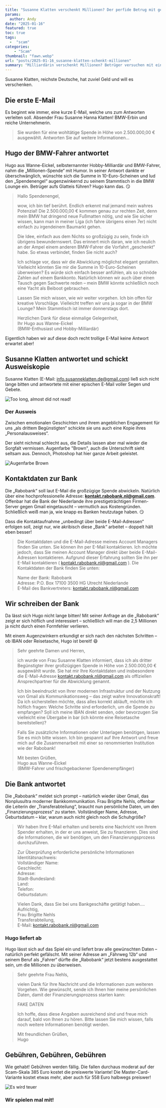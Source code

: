 ```yaml
---
title: "Susanne Klatten verschenkt Millionen? Der perfide Betrug mit gefälschtem Ausweis"
params:
  author: Andy
date: "2025-01-16"
featured: true
toc: true
tags: 
  -  "scam"
categories:
    - "Scam"
thumbnail: "fawn.webp"
url: "posts/2025-01-16_susanne-klatten-schenkt-millionen"
summary: "Milliardärin verschenkt Millionen? Betrüger versuchen mit einem gefälschten Ausweis von Susanne Klatten an Geld und Daten zu kommen."
---
```


Susanne Klatten, reichste Deutsche, hat zuviel Geld und will es verschenken.

## Die erste E-Mail

Es beginnt wie immer, eine kurze E-Mail, welche uns zum Antworten verleiten soll. Absender Frau Susanne Hanna Klatten! BMW-Erbin und reiche Unternehmerin.

> Sie wurden für eine wohltätige Spende in Höhe von 2.500.000,00 € ausgewählt. Antworten Sie auf weitere Informationen...


## Hugo der BMW-Fahrer antwortet

Hugo aus Wanne-Eickel, selbsternannter Hobby-Milliardär und BMW-Fahrer, nahm die „Millionen-Spende“ mit Humor. In seiner Antwort dankte er überschwänglich, wünschte sich die Summe in 10-Euro-Scheinen und lud den „Spendenengel“ augenzwinkernd zu seinem Stammtisch in die BMW Lounge ein. Betrüger aufs Glatteis führen? Hugo kann das. 😏

> Hallo Spendenengel,  
>   
> wow, ich bin tief berührt. Endlich erkennt mal jemand mein wahres Potenzial! Die 2.500.000,00 € kommen genau zur rechten Zeit, denn mein BMW hat dringend neue Fußmatten nötig, und wie Sie sicher wissen, kann man in meiner Liga (ich fahre übrigens einen 7er) nicht einfach zu irgendeinem Baumarkt gehen.  
>   
> Die Idee, einfach aus dem Nichts so großzügig zu sein, finde ich übrigens bewundernswert. Das erinnert mich daran, wie ich neulich an der Ampel einem anderen BMW-Fahrer die Vorfahrt „geschenkt“ habe. So etwas verbindet, finden Sie nicht auch?  
>   
> Ich schlage vor, dass wir die Abwicklung möglichst elegant gestalten. Vielleicht könnten Sie mir die Summe in 10-Euro-Scheinen überweisen? Es würde sich einfach besser anfühlen, als so schnöde Zahlen auf einem Bankkonto. Natürlich können wir auch über einen Tausch gegen Sachwerte reden – mein BMW könnte schließlich noch eine Yacht als Beiboot gebrauchen.  
>   
> Lassen Sie mich wissen, wie wir weiter vorgehen. Ich bin offen für kreative Vorschläge. Vielleicht treffen wir uns ja sogar in der BMW Lounge? Mein Stammtisch ist immer donnerstags dort.  
>   
> Herzlichen Dank für diese einmalige Gelegenheit,  
> Ihr Hugo aus Wanne-Eickel  
> (BMW-Enthusiast und Hobby-Milliardär)  


Eigentlich haben wir auf diese doch recht trollige E-Mail keine Antwort erwartet aber!

## Susanne Klatten antwortet und schickt Ausweiskopie  

Susanne Klatten (E-Mail: info.susanneklatten.de@gmail.com) ließ sich nicht lange bitten und antwortete mit einer epischen E-Mail voller Segen und Gebete. 

![Too long, almost did not read!](/posts/2025-01-16_susanne-klatten-schenkt-millionen/email_1.png)

### Der Ausweis

Zwischen emotionalen Geschichten und ihrem angeblichen Engagement für uns „als drittem Begünstigten“ schickte sie uns auch eine Kopie ihres „Personalausweises“. 

Der sieht nichmal schlecht aus, die Details lassen aber mal wieder die Sorgfalt vermissen. Augenfarbe "Brown", auch die Unterschrift sieht seltsam aus. Dennoch, Photoshop hat hier ganze Arbeit geleistet.

![Augenfarbe Brown](/posts/2025-01-16_susanne-klatten-schenkt-millionen/ausweis.webp)

## Kontaktdaten zur Bank  

Die „Rabobank“ soll laut E-Mail die großzügige Spende abwickeln. Natürlich über eine hochprofessionelle Adresse: **kontakt.rabobank.nl@gmail.com**. Offenbar hat die Bank der Niederlande ihre prestigeträchtigen Firmen-Server gegen Gmail eingetauscht – vermutlich aus Kostengründen. Schließlich weiß man ja, wie knapp es Banken heutzutage haben. 😏 

Dass die Kontaktaufnahme „unbedingt über beide E-Mail-Adressen“ erfolgen soll, zeigt nur, wie akribisch diese „Bank“ arbeitet – doppelt hält eben besser!

> Die Kontaktdaten und die E-Mail-Adresse meines Account Managers finden Sie unten. Sie können ihn per E-Mail kontaktieren. Ich möchte jedoch, dass Sie meinen Account Manager direkt über beide E-Mail-Adressen kontaktieren. Aufgrund dieser Erfahrung sollten Sie ihn per E-Mail kontaktieren ( kontakt.rabobank.nl@gmail.com ). Die Kontaktdaten der Bank finden Sie unten:  
>   
> Name der Bank: Rabobank  
> Adresse: P.O. Box 17100 3500 HG Utrecht Niederlande  
> E-Mail des Bankvertreters: kontakt.rabobank.nl@gmail.com  


## Wir schreiben der Bank  

Da lässt sich Hugo nicht lange bitten! Mit seiner Anfrage an die „Rabobank“ zeigt er sich höflich und interessiert – schließlich will man die 2,5 Millionen ja nicht durch einen Formfehler verlieren. 

Mit einem Augenzwinkern erkundigt er sich nach den nächsten Schritten – ob IBAN oder Reisetasche, Hugo ist bereit! 😄  

> Sehr geehrte Damen und Herren,  
>   
> ich wurde von Frau Susanne Klatten informiert, dass ich als dritter Begünstigter ihrer großzügigen Spende in Höhe von 2.500.000,00 € ausgewählt wurde. Sie hat mir Ihre Kontaktdaten und insbesondere die E-Mail-Adresse kontakt.rabobank.nl@gmail.com als offiziellen Ansprechpartner für die Abwicklung genannt.  
>   
> Ich bin beeindruckt von Ihrer modernen Infrastruktur und der Nutzung von Gmail als Kommunikationsweg – das zeigt wahre Innovationskraft! Da ich sicherstellen möchte, dass alles korrekt abläuft, möchte ich höflich fragen: Welche Schritte sind erforderlich, um die Spende zu empfangen? Soll ich meine IBAN direkt senden, oder bevorzugen Sie vielleicht eine Übergabe in bar (ich könnte eine Reisetasche bereitstellen)?  
>   
> Falls Sie zusätzliche Informationen oder Unterlagen benötigen, lassen Sie es mich bitte wissen. Ich bin gespannt auf Ihre Antwort und freue mich auf die Zusammenarbeit mit einer so renommierten Institution wie der Rabobank!  
>   
> Mit besten Grüßen,  
> Hugo aus Wanne-Eickel  
> (BMW-Fahrer und frischgebackener Spendenempfänger)  

## Die Bank antwortet  

Die „Rabobank“ meldet sich prompt – natürlich wieder über Gmail, das Nonplusultra moderner Bankkommunikation. Frau Brigitte Nehls, offenbar die Leiterin der „Transferabteilung“, braucht nun persönliche Daten, um den „Finanzierungsprozess“ zu starten. Vollständiger Name, Adresse, Geburtsdatum – klar, warum auch nicht gleich noch die Schuhgröße? 

> Wir haben Ihre E-Mail erhalten und bereits eine Nachricht von Ihrem Spender erhalten, in der er uns anweist, Sie zu finanzieren. Dies sind die Informationen, die wir benötigen, um den Finanzierungsprozess durchzuführen.  
>   
> Zur Überprüfung erforderliche persönliche Informationen  
> Identitätsnachweis:  
> Vollständiger Name:  
> Geschlecht:  
> Adresse:  
> Stadt-Bundesland:  
> Land:  
> Telefon:  
> Geburtsdatum:  
>   
>   
>   
> Vielen Dank, dass Sie bei uns Bankgeschäfte getätigt haben….  
> Aufrichtig,  
> Frau Brigitte Nehls  
> Transferabteilung,  
> E-Mail: kontakt.rabobank.nl@gmail.com  


### Hugo liefert ab  

Hugo lässt sich auf das Spiel ein und liefert brav alle gewünschten Daten – natürlich perfekt gefälscht. Mit seiner Adresse am „Fährweg 12b“ und seinem Beruf als „Fahrer“ dürfte die „Rabobank“ jetzt bestens ausgestattet sein, um die Millionen zu überweisen. 

> Sehr geehrte Frau Nehls,    
>   
> vielen Dank für Ihre Nachricht und die Informationen zum weiteren Vorgehen. Wie gewünscht, sende ich Ihnen hier meine persönlichen Daten, damit der Finanzierungsprozess starten kann:    
>   
> FAKE DATEN  
>   
> Ich hoffe, dass diese Angaben ausreichend sind und freue mich darauf, bald von Ihnen zu hören. Bitte lassen Sie mich wissen, falls noch weitere Informationen benötigt werden.    
>   
> Mit freundlichen Grüßen,    
> Hugo    


## Gebühren, Gebühren, Gebühren

Wie gehabt! Gebühren werden fällig. Die fallen durchaus moderat auf der Scam-Skala 385 Euro kostet die preiswerte Variante! Die Master-Card-Variante kostet etwas mehr, aber auch für 558 Euro halbwegs preiswer!

![Es wird teuer](/posts/2025-01-16_susanne-klatten-schenkt-millionen/bankkonto.png)

### Wir spielen mal mit!



